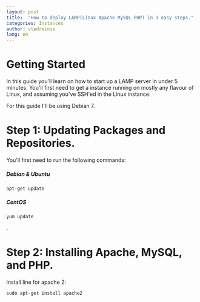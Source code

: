 ```yaml
---
layout: post
title:  "How to deploy LAMP(Linux Apache MySQL PHP) in 3 easy steps."
categories: Instances
author: vladreinis
lang: en
---
```


# Getting Started
In this guide you'll learn on how to start up a LAMP server in under 5 minutes.
You'll first need to get a instance running on mostly any flavour of Linux, and assuming you've SSH'ed in the Linux instance.

For this guide I'll be using Debian 7.

# Step 1: Updating Packages and Repositories.

You'll first need to run the following commands:

##### Debian & Ubuntu
<pre><code>apt-get update</code></pre>

##### CentOS
<pre><code>yum update</code></pre>.
# Step 2: Installing Apache, MySQL, and PHP.
Install line for apache 2:
<pre><code>sudo apt-get install apache2</code></pre>


